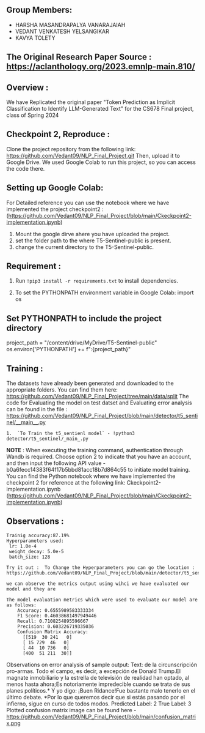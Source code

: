 ## Group Members:

- HARSHA MASANDRAPALYA VANARAJAIAH</hr>
- VEDANT VENKATESH YELSANGIKAR</hr>
- KAVYA TOLETY

## The Original Research Paper Source : https://aclanthology.org/2023.emnlp-main.810/

## Overview :

We have Replicated the original paper "Token Prediction as Implicit Classification to Identify LLM-Generated Text" for the CS678 Final project, class of Spring 2024

## Checkpoint 2, Reproduce :

Clone the project repository from the following link: https://github.com/Vedant09/NLP_Final_Project.git
Then, upload it to Google Drive. We used Google Colab to run this project, so you can access the code there.

## Setting up Google Colab:
For Detailed reference you can use the notebook where we have implemented the project checkpoint2 :(https://github.com/Vedant09/NLP_Final_Project/blob/main/Ckeckpoint2-implementation.ipynb) 
1. Mount the google dirve ahere you have uploaded the project.
2. set the folder path to the where T5-Sentinel-public is present.
3. change the current directory to the T5-Sentinel-public.
## Requirement :

1. Run `!pip3 install -r requirements.txt` to install dependencies.

2. To set the PYTHONPATH environment variable in Google Colab:
   import os

## Set PYTHONPATH to include the project directory

project_path = "/content/drive/MyDrive/T5-Sentinel-public"
os.environ['PYTHONPATH'] += f":{project_path}"


## Training :

The datasets have already been generated and downloaded to the appropriate folders. You can find them here: https://github.com/Vedant09/NLP_Final_Project/tree/main/data/split
The code for Evaluating the model on test datset and Evaluating error analysis can be found in the file : https://github.com/Vedant09/NLP_Final_Project/blob/main/detector/t5_sentinel/__main__.py

    1.  `To Train the t5_sentienl model` - !python3 detector/t5_sentinel/_main_.py

**NOTE** : When executing the training command, authentication through Wandb is required. Choose option 2 to indicate that you have an account, and then input the following API value - b0a6fecc14383f64f17b5bbd81acc18b7d864c55 to initiate model training.
You can find the Python notebook where we have implemented the checkpoint 2 for reference at the following link: Ckeckpoint2-implementation.ipynb (https://github.com/Vedant09/NLP_Final_Project/blob/main/Ckeckpoint2-implementation.ipynb)
## Observations :

    Trainig accuracy:87.19%
    Hyperparameters used:
     lr: 1.0e-4
     weight_decay: 5.0e-5
     batch_size: 128

    Try it out :  To Change the Hyperparameters you can go the location : https://github.com/Vedant09/NLP_Final_Project/blob/main/detector/t5_sentinel/settings_0613_full.yaml

    we can observe the metrics output using wihci we have evaluated our model and they are

    The model evaluation metrics which were used to evaluate our model are as follows:
        Accuracy: 0.6555989583333334
        F1 Score: 0.46038681497949446
        Recall: 0.7108254895596667
        Precision: 0.603226719335036
        Confusion Matrix Accuracy:  
          [[519  30 241   0]
          [ 15 729  46   0]
          [ 44  10 736   0]
          [400  51 211  30]]

Observations on error analysis of sample output:
Text: de la circunscripción pro-armas. Todo el campo, es decir, a excepción de Donald Trump.El magnate inmobiliario y la estrella de televisión de realidad han optado, al menos hasta ahora;Es notoriamente impredecible cuando se trata de sus planes políticos.* Y yo digo: ¡Buen Ridance!Fue bastante malo tenerlo en el último debate. *Por lo que queremos decir que si estás pasando por el infierno, sigue en curso de todos modos.
Predicted Label: 2
True Label: 3
Plotted confusion matrix image can be found here - https://github.com/Vedant09/NLP_Final_Project/blob/main/confusion_matrix.png
